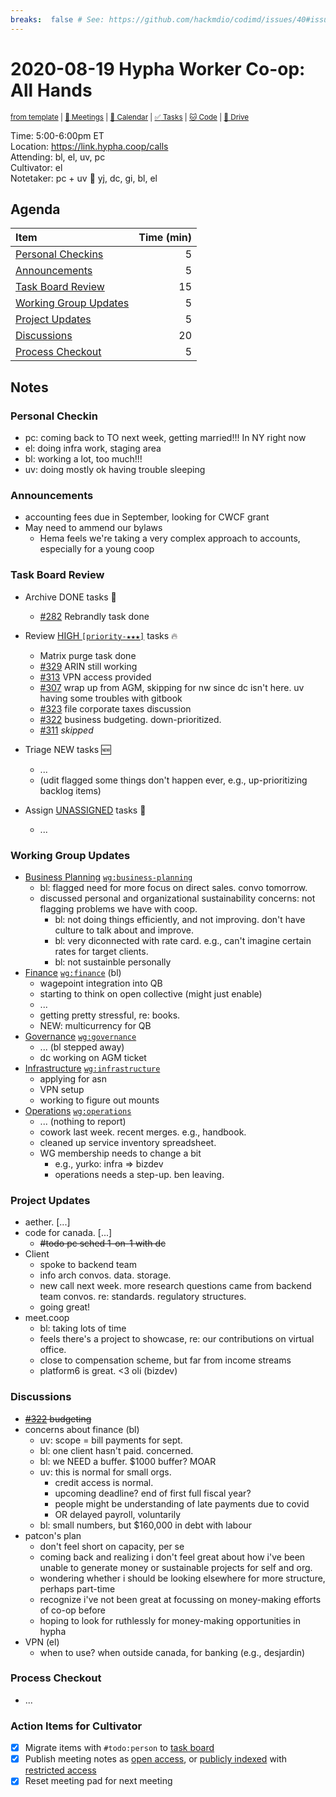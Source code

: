 ```yaml
---
breaks:  false # See: https://github.com/hackmdio/codimd/issues/40#issuecomment-172927690
---
```

# 2020-08-19 Hypha Worker Co-op: All Hands

<sup>[from template][template] | [:notebook: Meetings][meetings] | [:date: Calendar][calendar] | [:white_check_mark: Tasks][tasks] | [:cat: Code][gh] | [:open_file_folder: Drive][drive]</sup>

Time:       5:00-6:00pm ET  
Location:   https://link.hypha.coop/calls  
Attending:  bl, el, uv, pc  
Cultivator: el  
Notetaker:  pc + uv :raising_hand: yj, dc, gi, bl, el

## Agenda

| Item                                            | Time (min) |
|:------------------------------------------------|-----------:|
| [Personal Checkins](#Personal-Checkins)         |          5 |
| [Announcements](#Announcements)                 |          5 |
| [Task Board Review](#Task-Board-Review)         |         15 |
| [Working Group Updates](#Working-Group-Updates) |          5 |
| [Project Updates](#Project-Updates)             |          5 |
| [Discussions](#Discussions)                     |         20 |
| [Process Checkout](#Process-Checkout)           |          5 |

## Notes

### Personal Checkin

- pc: coming back to TO next week, getting married!!! In NY right now
- el: doing infra work, staging area
- bl: working a lot, too much!!!
- uv: doing mostly ok having trouble sleeping

### Announcements

- accounting fees due in September, looking for CWCF grant
- May need to ammend our bylaws
    - Hema feels we're taking a very complex approach to accounts, especially for a young coop

### Task Board Review

- Archive DONE tasks :tada:
	- [#282](https://github.com/hyphacoop/organizing/issues/282) Rebrandly task done

- Review [HIGH `[priority-★★★]`][l-pri-hi] tasks :fire:
	- Matrix purge task done
	- [#329](https://github.com/hyphacoop/organizing/issues/329) ARIN still working
	- [#313](https://github.com/hyphacoop/organizing/issues/313) VPN access provided
	- [#307](https://github.com/hyphacoop/organizing/issues/307) wrap up from AGM, skipping for nw since dc isn't here. uv having some troubles with gitbook
	- [#323](https://github.com/hyphacoop/organizing/issues/323) file corporate taxes discussion
	- [#322](https://github.com/hyphacoop/organizing/issues/322) business budgeting. down-prioritized.
	- [#311](https://github.com/hyphacoop/organizing/issues/311) _skipped_
- Triage NEW tasks :new:
	- ...
	- (udit flagged some things don't happen ever, e.g., up-prioritizing backlog items)
- Assign [UNASSIGNED][l-none] tasks :briefcase:
	- ...

### Working Group Updates

- [Business Planning][biz-wg] [`wg:business-planning`][l-biz]
    - bl: flagged need for more focus on direct sales. convo tomorrow.
    - discussed personal and organizational sustainability concerns: not flagging problems we have with coop.
        - bl: not doing things efficiently, and not improving. don't have culture to talk about and improve.
        - bl: very diconnected with rate card. e.g., can't imagine certain rates for target clients.
        - bl: not sustainble personally
- [Finance][fin-wg] [`wg:finance`][l-fin] (bl)
    - wagepoint integration into QB
    - starting to think on open collective (might just enable)
    - ...
    - getting pretty stressful, re: books.
    - NEW: multicurrency for QB
- [Governance][gov-wg] [`wg:governance`][l-gov]
    - ... (bl stepped away)
    - dc working on AGM ticket
- [Infrastructure][inf-wg] [`wg:infrastructure`][l-inf]
    - applying for asn
    - VPN setup
    - working to figure out mounts
- [Operations][ops-wg] [`wg:operations`][l-ops]
    - ... (nothing to report)
    - cowork last week. recent merges. e.g., handbook.
    - cleaned up service inventory spreadsheet.
    - WG membership needs to change a bit
        - e.g., yurko: infra => bizdev
        - operations needs a step-up. ben leaving.

### Project Updates

- aether. [...]
- code for canada. [...]
    - ~~#todo pc sched 1-on-1 with dc~~
- Client
    - spoke to backend team
    - info arch convos. data. storage.
    - new call next week. more research questions came from backend team convos. re: standards. regulatory structures.
    - going great!
- meet.coop
    - bl: taking lots of time
    - feels there's a project to showcase, re: our contributions on virtual office.
    - close to compensation scheme, but far from income streams
    - platform6 is great. <3 oli (bizdev)

### Discussions

- ~~[#322](https://github.com/hyphacoop/organizing/issues/322) budgeting~~
- concerns about finance (bl)
    - uv: scope = bill payments for sept.
    - bl: one client hasn't paid. concerned.
    - bl: we NEED a buffer. $1000 buffer? MOAR
    - uv: this is normal for small orgs.
        - credit access is normal.
        - upcoming deadline? end of first full fiscal year?
        - people might be understanding of late payments due to covid
        - OR delayed payroll, voluntarily
    - bl: small numbers, but $160,000 in debt with labour
- patcon's plan
    - don't feel short on capacity, per se
    - coming back and realizing i don't feel great about how i've been unable to generate money or sustainable projects for self and org.
    - wondering whether i should be looking elsewhere for more structure, perhaps part-time
    - recognize i've not been great at focussing on money-making efforts of co-op before
    - hoping to look for ruthlessly for money-making opportunities in hypha
- VPN (el)
    - when to use? when outside canada, for banking (e.g., desjardin)

### Process Checkout

- ...


### Action Items for Cultivator

- [x] Migrate items with `#todo:person` to [task board][tasks]
- [x] Publish meeting notes as [open access][public], or [publicly indexed][index] with [restricted access][private]
- [x] Reset meeting pad for next meeting

<!-- Links: Important -->
[template]: https://link.hypha.coop/template
[meetings]: https://link.hypha.coop/meetings
[calendar]: https://link.hypha.coop/calendar
[tasks]:    https://link.hypha.coop/tasks
[gh]:       https://link.hypha.coop/gh
[drive]:    https://link.hypha.coop/drive

<!-- Links: Labels -->
[l-pri-hi]: https://github.com/orgs/hyphacoop/projects/2?card_filter_query=label:[priority-★★★]
[l-pri-md]: https://github.com/orgs/hyphacoop/projects/2?card_filter_query=label:[priority-★★☆]
[l-pri-lo]: https://github.com/orgs/hyphacoop/projects/2?card_filter_query=label:[priority-★☆☆]
[l-pri-none]: https://github.com/orgs/hyphacoop/projects/2?card_filter_query=-label:[priority-★☆☆]+-label:[priority-★★☆]+-label:[priority-★★★]
[l-biz]: https://github.com/orgs/hyphacoop/projects/2?card_filter_query=label:"wg:business-planning"
[l-fin]: https://github.com/orgs/hyphacoop/projects/2?card_filter_query=label:"wg:finance"
[l-gov]: https://github.com/orgs/hyphacoop/projects/2?card_filter_query=label:"wg:governance
[l-inf]: https://github.com/orgs/hyphacoop/projects/2?card_filter_query=label:"wg:infrastructure"
[l-ops]: https://github.com/orgs/hyphacoop/projects/2?card_filter_query=label:"wg:operations"
[l-none]: https://github.com/orgs/hyphacoop/projects/2?card_filter_query=-label:wg:operations+-label:wg:infrastructure+-label:wg:finance+-label:wg:governance+-label:wg:business-planning

<!-- Links: Working Groups -->
[biz-wg]: https://link.hypha.coop/biz-wg
[fin-wg]: https://link.hypha.coop/fin-wg
[gov-wg]: https://link.hypha.coop/gov-wg
[inf-wg]: https://link.hypha.coop/inf-wg
[ops-wg]: https://link.hypha.coop/ops-wg

<!-- Links: Archive -->
[public]:   https://github.com/hyphacoop/organizing/new/master?filename=_posts/meeting-notes/2020-MM-DD-all-hands.md
[index]:    https://github.com/hyphacoop/organizing/new/master?filename=_posts/private/meeting-notes/2020-MM-DD-all-hands.md&value=Empty%20file%20for%20public%20indexing%20of%20access-restricted%20file.
[private]:  https://github.com/hyphacoop/organizing-private/new/master?filename=meeting-notes/2020-MM-DD-all-hands.md
